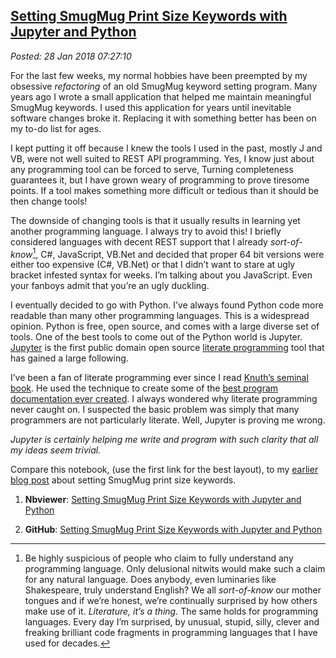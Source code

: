  
[Setting SmugMug Print Size Keywords with Jupyter and Python](https://analyzethedatanotthedrivel.org/2018/01/28/setting-smugmug-print-size-keywords-with-jupyter-and-python/)
-----------------------------------------------------------------------------------------------------------------------------------------------------------

*Posted: 28 Jan 2018 07:27:10*

For the last few weeks, my normal hobbies have been preempted by my
obsessive *refactoring* of an old SmugMug keyword setting program. Many
years ago I wrote a small application that helped me maintain meaningful
SmugMug keywords. I used this application for years until inevitable
software changes broke it. Replacing it with something better has been
on my to-do list for ages.

I kept putting it off because I knew the tools I used in the past,
mostly J and VB, were not well suited to REST API programming. Yes, I
know just about any programming tool can be forced to serve, Turning
completeness guarantees it, but I have grown weary of programming to
prove tiresome points. If a tool makes something more difficult or
tedious than it should be then change tools!

The downside of changing tools is that it usually results in learning
yet another programming language. I always try to avoid this! I briefly
considered languages with decent REST support that I already
*sort-of-know*[^5555a], C\#, JavaScript, VB.Net and decided that proper 64
bit versions were either too expensive (C\#, VB.Net) or that I didn’t
want to stare at ugly bracket infested syntax for weeks. I’m talking
about you JavaScript. Even your fanboys admit that you’re an ugly
duckling.

I eventually decided to go with Python. I’ve always found Python code
more readable than many other programming languages. This is a
widespread opinion. Python is free, open source, and comes with a large
diverse set of tools. One of the best tools to come out of the Python
world is Jupyter. [Jupyter](https://jupyter.org/) is the first public
domain open source [literate
programming](https://en.wikipedia.org/wiki/Literate_programming) tool
that has gained a large following.

I’ve been a fan of literate programming ever since I read [Knuth’s
seminal book](https://en.wikipedia.org/wiki/Literate_programming). He
used the technique to create some of the [best program documentation
ever
created](https://www.amazon.com/TeXbook-Donald-Knuth/dp/0201134489). I
always wondered why literate programming never caught on. I suspected
the basic problem was simply that many programmers are not particularly
literate. Well, Jupyter is proving me wrong.

*Jupyter is certainly helping me write and program with such clarity
that all my ideas seem trivial.*

Compare this notebook, (use the first link for the best layout), to my
[earlier blog
post](https://analyzethedatanotthedrivel.org/2010/02/21/assigning-smugmug-print-size-keys/)
about setting SmugMug print size keywords.

1.  **Nbviewer**: [Setting SmugMug Print Size Keywords with Jupyter and
    Python](https://nbviewer.jupyter.org/github/bakerjd99/smugpyter/blob/master/notebooks/Setting%20SmugMug%20Print%20Size%20Keywords%20with%20Jupyter%20and%20Python.ipynb)

2.  **GitHub**: [Setting SmugMug Print Size Keywords with Jupyter and
    Python](https://github.com/bakerjd99/smugpyter/blob/master/notebooks/Setting%20SmugMug%20Print%20Size%20Keywords%20with%20Jupyter%20and%20Python.ipynb)

[^5555a]: Be highly suspicious of people who claim to fully understand any
    programming language. Only delusional nitwits would make such a
    claim for any natural language. Does anybody, even luminaries like
    Shakespeare, truly understand English? We all *sort-of-know* our
    mother tongues and if we’re honest, we’re continually surprised by
    how others make use of it. *Literature, it’s a thing.* The same
    holds for programming languages. Every day I’m surprised, by
    unusual, stupid, silly, clever and freaking brilliant code fragments
    in programming languages that I have used for decades.
